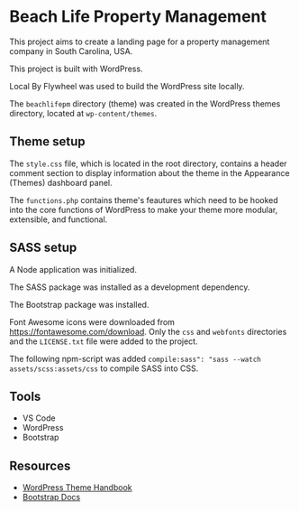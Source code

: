 # Beach Life Property Management

This project aims to create a landing page for a property management company in South Carolina, USA.

This project is built with WordPress.

Local By Flywheel was used to build the WordPress site locally.

The `beachlifepm` directory (theme) was created in the WordPress themes directory, located at `wp-content/themes`.

## Theme setup

The `style.css` file, which is located in the root directory, contains a header comment section to display information about the theme in the Appearance (Themes) dashboard panel.

The `functions.php` contains theme's feautures which need to be hooked into the core functions of WordPress to make your theme more modular, extensible, and functional.

## SASS setup

A Node application was initialized.

The SASS package was installed as a development dependency.

The Bootstrap package was installed.

Font Awesome icons were downloaded from https://fontawesome.com/download. Only the `css` and `webfonts` directories and the `LICENSE.txt` file were added to the project.

The following npm-script was added `compile:sass": "sass --watch assets/scss:assets/css` to compile SASS into CSS.

## Tools

- VS Code
- WordPress
- Bootstrap

## Resources

- [WordPress Theme Handbook](https://developer.wordpress.org/themes/)
- [Bootstrap Docs](https://getbootstrap.com/docs/5.3)
